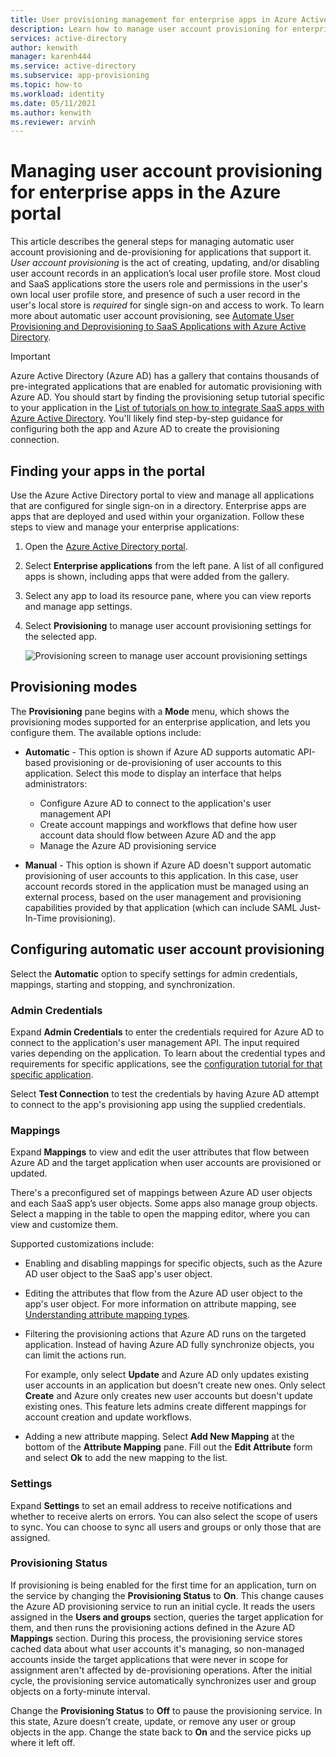 ```yaml
---
title: User provisioning management for enterprise apps in Azure Active Directory
description: Learn how to manage user account provisioning for enterprise apps using the Azure Active Directory.
services: active-directory
author: kenwith
manager: karenh444
ms.service: active-directory
ms.subservice: app-provisioning
ms.topic: how-to
ms.workload: identity
ms.date: 05/11/2021
ms.author: kenwith
ms.reviewer: arvinh
---
```


# Managing user account provisioning for enterprise apps in the Azure portal

This article describes the general steps for managing automatic user account provisioning and de-provisioning for applications that support it. *User account provisioning* is the act of creating, updating, and/or disabling user account records in an application’s local user profile store. Most cloud and SaaS applications store the users role and permissions in the user's own local user profile store, and presence of such a user record in the user's local store is *required* for single sign-on and access to work. To learn more about automatic user account provisioning, see [Automate User Provisioning and Deprovisioning to SaaS Applications with Azure Active Directory](user-provisioning.md).

> [!IMPORTANT]
> Azure Active Directory (Azure AD) has a gallery that contains thousands of pre-integrated applications that are enabled for automatic provisioning with Azure AD. You should start by finding the provisioning setup tutorial specific to your application in the [List of tutorials on how to integrate SaaS apps with Azure Active Directory](../saas-apps/tutorial-list.md). You'll likely find step-by-step guidance for configuring both the app and Azure AD to create the provisioning connection.

## Finding your apps in the portal

Use the Azure Active Directory portal to view and manage all applications that are configured for single sign-on in a directory. Enterprise apps are apps that are deployed and used within your organization. Follow these steps to view and manage your enterprise applications:

1. Open the [Azure Active Directory portal](https://aad.portal.azure.com).
1. Select **Enterprise applications** from the left pane. A list of all configured apps is shown, including apps that were added from the gallery.
1. Select any app to load its resource pane, where you can view reports and manage app settings.
1. Select **Provisioning** to manage user account provisioning settings for the selected app.

   ![Provisioning screen to manage user account provisioning settings](./media/configure-automatic-user-provisioning-portal/enterprise-apps-provisioning.png)

## Provisioning modes

The **Provisioning** pane begins with a **Mode** menu, which shows the provisioning modes supported for an enterprise application, and lets you configure them. The available options include:

* **Automatic** - This option is shown if Azure AD supports automatic API-based provisioning or de-provisioning of user accounts to this application. Select this mode to display an interface that helps administrators:

  * Configure Azure AD to connect to the application's user management API
  * Create account mappings and workflows that define how user account data should flow between Azure AD and the app
  * Manage the Azure AD provisioning service

* **Manual** - This option is shown if Azure AD doesn't support automatic provisioning of user accounts to this application. In this case, user account records stored in the application must be managed using an external process, based on the user management and provisioning capabilities provided by that application (which can include SAML Just-In-Time provisioning).

## Configuring automatic user account provisioning

Select the **Automatic** option to specify settings for admin credentials, mappings, starting and stopping, and synchronization.

### Admin Credentials

Expand **Admin Credentials** to enter the credentials required for Azure AD to connect to the application's user management API. The input required varies depending on the application. To learn about the credential types and requirements for specific applications, see the [configuration tutorial for that specific application](user-provisioning.md).

Select **Test Connection** to test the credentials by having Azure AD attempt to connect to the app's provisioning app using the supplied credentials.

### Mappings

Expand **Mappings** to view and edit the user attributes that flow between Azure AD and the target application when user accounts are provisioned or updated.

There's a preconfigured set of mappings between Azure AD user objects and each SaaS app’s user objects. Some apps also manage group objects. Select a mapping in the table to open the mapping editor, where you can view and customize them.

Supported customizations include:

* Enabling and disabling mappings for specific objects, such as the Azure AD user object to the SaaS app's user object.
* Editing the attributes that flow from the Azure AD user object to the app's user object. For more information on attribute mapping, see [Understanding attribute mapping types](customize-application-attributes.md#understanding-attribute-mapping-types).
* Filtering the provisioning actions that Azure AD runs on the targeted application. Instead of having Azure AD fully synchronize objects, you can limit the actions run.

  For example, only select **Update** and Azure AD only updates existing user accounts in an application but doesn't create new ones. Only select **Create** and Azure only creates new user accounts but doesn't update existing ones. This feature lets admins create different mappings for account creation and update workflows.

* Adding a new attribute mapping. Select **Add New Mapping** at the bottom of the **Attribute Mapping** pane. Fill out the **Edit Attribute** form and select **Ok** to add the new mapping to the list.

### Settings

Expand **Settings** to set an email address to receive notifications and whether to receive alerts on errors. You can also select the scope of users to sync. You can choose to sync all users and groups or only those that are assigned.

### Provisioning Status 

If provisioning is being enabled for the first time for an application, turn on the service by changing the **Provisioning Status** to **On**. This change causes the Azure AD provisioning service to run an initial cycle. It reads the users assigned in the **Users and groups** section, queries the target application for them, and then runs the provisioning actions defined in the Azure AD **Mappings** section. During this process, the provisioning service stores cached data about what user accounts it's managing, so non-managed accounts inside the target applications that were never in scope for assignment aren't affected by de-provisioning operations. After the initial cycle, the provisioning service automatically synchronizes user and group objects on a forty-minute interval.

Change the **Provisioning Status** to **Off**  to pause the provisioning service. In this state, Azure doesn't create, update, or remove any user or group objects in the app. Change the state back to **On** and the service picks up where it left off.
